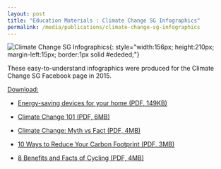 ```yaml
---
layout: post
title: "Education Materials : Climate Change SG Infographics"
permalink: /media/publications/climate-change-sg-infographics
---
```



![Climate Change SG Infographics](/images/climate-change-sg-infographics.jpg "Climate Change SG Infographics"){: style="width:156px; height:210px; margin-left:15px; border:1px solid #ededed;"}

These easy-to-understand infographics were produced for the Climate Change SG Facebook page in 2015.

<u>Download:</u>

* [<a href="/files/docs/default-source/publications/energy-saving-devices-for-your-home.pdf" target="_blank">Energy-saving devices for your home (PDF, 149KB)</a>](/files/docs/default-source/publications/energy-saving-devices-for-your-home.pdf)

* [<a href="/files/docs/default-source/publications/climate-change-101.pdf" target="_blank">Climate Change 101 (PDF, 6MB)</a>](/files/docs/default-source/publications/climate-change-101.pdf)

* [<a href="/files/docs/default-source/publications/climate-change-myth-vs-fact.pdf" target="_blank">Climate Change: Myth vs Fact (PDF, 4MB)</a>](/files/docs/default-source/publications/climate-change-myth-vs-fact.pdf)

* [<a href="/files/docs/default-source/publications/10-ways-reduce-your-carbon-footprint.pdf" target="_blank">10 Ways to Reduce Your Carbon Footprint (PDF, 3MB)</a>](/files/docs/default-source/publications/10-ways-reduce-your-carbon-footprint.pdf)

* [<a href="/files/docs/default-source/publications/8-benefits-and-facts-of-cycling.pdf" target="_blank">8 Benefits and Facts of Cycling (PDF, 4MB)</a>](/files/docs/default-source/publications/8-benefits-and-facts-of-cycling.pdf)